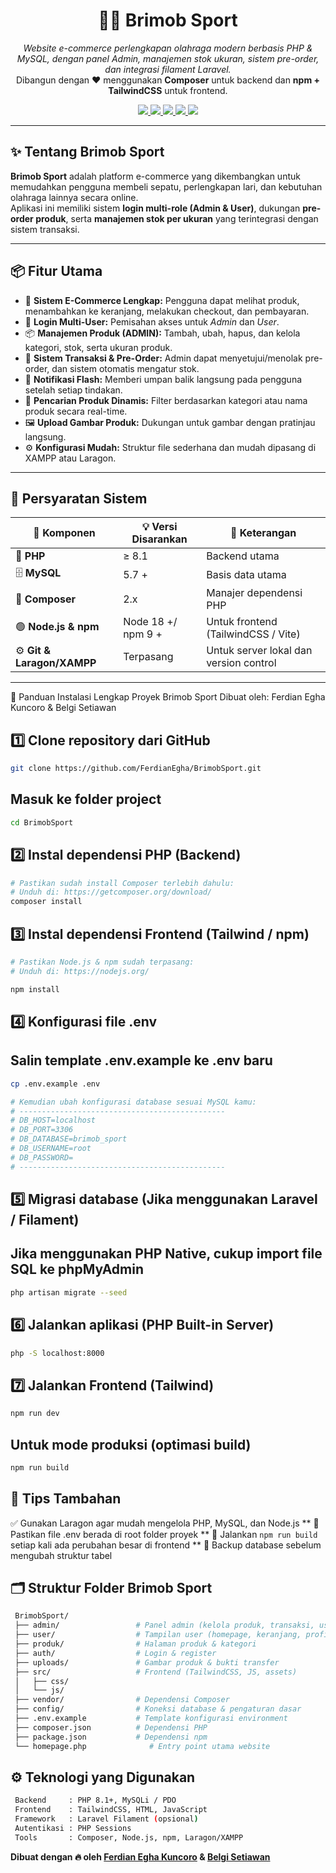 <h1 align="center">🏃‍♂️ Brimob Sport</h1>

<p align="center">
  <i>Website e-commerce perlengkapan olahraga modern berbasis PHP & MySQL, dengan panel Admin, manajemen stok ukuran, sistem pre-order, dan integrasi filament Laravel.</i><br>
  Dibangun dengan ❤️ menggunakan <b>Composer</b> untuk backend dan <b>npm + TailwindCSS</b> untuk frontend.
</p>

<p align="center">
  <a href="#">
    <img src="https://img.shields.io/badge/Project-Brimob%20Sport-blue?style=flat-square">
  </a>
  <a href="#">
    <img src="https://img.shields.io/badge/PHP-8.1%2B-777BB4?style=flat-square&logo=php&logoColor=white">
  </a>
  <a href="#">
    <img src="https://img.shields.io/badge/License-MIT-green?style=flat-square">
  </a>
  <a href="#">
    <img src="https://img.shields.io/badge/Build-Passing-brightgreen?style=flat-square&logo=githubactions&logoColor=white">
  </a>
  <a href="#">
    <img src="https://img.shields.io/badge/Made%20with-PHP%20%26%20TailwindCSS-blue?style=flat-square">
  </a>
</p>

---

## ✨ Tentang Brimob Sport

**Brimob Sport** adalah platform e-commerce yang dikembangkan untuk memudahkan pengguna membeli sepatu, perlengkapan lari, dan kebutuhan olahraga lainnya secara online.  
Aplikasi ini memiliki sistem **login multi-role (Admin & User)**, dukungan **pre-order produk**, serta **manajemen stok per ukuran** yang terintegrasi dengan sistem transaksi.

---

## 📦 Fitur Utama

- 🛒 **Sistem E-Commerce Lengkap:** Pengguna dapat melihat produk, menambahkan ke keranjang, melakukan checkout, dan pembayaran.
- 👤 **Login Multi-User:** Pemisahan akses untuk *Admin* dan *User*.
- 📦 **Manajemen Produk (ADMIN):** Tambah, ubah, hapus, dan kelola kategori, stok, serta ukuran produk.
- 🧾 **Sistem Transaksi & Pre-Order:** Admin dapat menyetujui/menolak pre-order, dan sistem otomatis mengatur stok.
- 💬 **Notifikasi Flash:** Memberi umpan balik langsung pada pengguna setelah setiap tindakan.
- 🔎 **Pencarian Produk Dinamis:** Filter berdasarkan kategori atau nama produk secara real-time.
- 🖼️ **Upload Gambar Produk:** Dukungan untuk gambar dengan pratinjau langsung.
- ⚙️ **Konfigurasi Mudah:** Struktur file sederhana dan mudah dipasang di XAMPP atau Laragon.

---

## 🧩 Persyaratan Sistem

| 🧰 Komponen | 💡 Versi Disarankan | 🔗 Keterangan |
|-------------|--------------------|---------------|
| 🐘 **PHP** | ≥ 8.1 | Backend utama |
| 🗄️ **MySQL** | 5.7 + | Basis data utama |
| 🎼 **Composer** | 2.x | Manajer dependensi PHP |
| 🟢 **Node.js & npm** | Node 18 +/ npm 9 + | Untuk frontend (TailwindCSS / Vite) |
| ⚙️ **Git & Laragon/XAMPP** | Terpasang | Untuk server lokal dan version control |

---

 🚀 Panduan Instalasi Lengkap Proyek Brimob Sport
 Dibuat oleh: Ferdian Egha Kuncoro & Belgi Setiawan
 
## 1️⃣ Clone repository dari GitHub
``` bash
git clone https://github.com/FerdianEgha/BrimobSport.git
```

##  Masuk ke folder project
``` bash
cd BrimobSport
```

## 2️⃣ Instal dependensi PHP (Backend)
 ``` bash
# Pastikan sudah install Composer terlebih dahulu:
# Unduh di: https://getcomposer.org/download/
composer install
```

## 3️⃣ Instal dependensi Frontend (Tailwind / npm)
``` bash
# Pastikan Node.js & npm sudah terpasang:
# Unduh di: https://nodejs.org/

npm install
```

## 4️⃣ Konfigurasi file .env
## Salin template .env.example ke .env baru
``` bash
cp .env.example .env
```
``` bash
# Kemudian ubah konfigurasi database sesuai MySQL kamu:
# ----------------------------------------------
# DB_HOST=localhost
# DB_PORT=3306
# DB_DATABASE=brimob_sport
# DB_USERNAME=root
# DB_PASSWORD=
# ----------------------------------------------
```

## 5️⃣ Migrasi database (Jika menggunakan Laravel / Filament)
## Jika menggunakan PHP Native, cukup import file SQL ke phpMyAdmin

``` bash
php artisan migrate --seed
```

## 6️⃣ Jalankan aplikasi (PHP Built-in Server)
```bash
php -S localhost:8000
```


## 7️⃣ Jalankan Frontend (Tailwind)
 ``` bash
npm run dev
```

## Untuk mode produksi (optimasi build)

```bash
npm run build
```

## 🧠 Tips Tambahan
 ✅ Gunakan Laragon agar mudah mengelola PHP, MySQL, dan Node.js
** 🔐 Pastikan file .env berada di root folder proyek
** 🔄 Jalankan `npm run build` setiap kali ada perubahan besar di frontend
** 💾 Backup database sebelum mengubah struktur tabel

## 🗂️ Struktur Folder Brimob Sport
``` bash
 BrimobSport/
 ├── admin/                 # Panel admin (kelola produk, transaksi, user)
 ├── user/                  # Tampilan user (homepage, keranjang, profil)
 ├── produk/                # Halaman produk & kategori         
 ├── auth/                  # Login & register
 ├── uploads/               # Gambar produk & bukti transfer
 ├── src/                   # Frontend (TailwindCSS, JS, assets)
 │   ├── css/
 │   └── js/
 ├── vendor/                # Dependensi Composer
 ├── config/                # Koneksi database & pengaturan dasar
 ├── .env.example           # Template konfigurasi environment
 ├── composer.json          # Dependensi PHP
 ├── package.json           # Dependensi npm
 └── homepage.php              # Entry point utama website
```

##  ⚙️ Teknologi yang Digunakan
``` bash
 Backend     : PHP 8.1+, MySQLi / PDO
 Frontend    : TailwindCSS, HTML, JavaScript
 Framework   : Laravel Filament (opsional)
 Autentikasi : PHP Sessions
 Tools       : Composer, Node.js, npm, Laragon/XAMPP
```

**Dibuat dengan 🔥 oleh [Ferdian Egha Kuncoro](https://github.com/FGK07) & [Belgi Setiawan]()**



